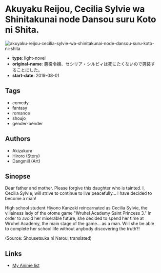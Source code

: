 # Akuyaku Reijou, Cecilia Sylvie wa Shinitakunai node Dansou suru Koto ni Shita.

![akuyaku-reijou-cecilia-sylvie-wa-shinitakunai-node-dansou-suru-koto-ni-shita](https://cdn.myanimelist.net/images/manga/2/239223.jpg)

-   **type**: light-novel
-   **original-name**: 悪役令嬢、セシリア・シルビィは死にたくないので男装することにした。
-   **start-date**: 2019-08-01

## Tags

-   comedy
-   fantasy
-   romance
-   shoujo
-   gender-bender

## Authors

-   Akizakura
-   Hiroro (Story)
-   Dangmill (Art)

## Sinopse

Dear father and mother. Please forgive this daughter who is tainted. I, Cecilia Sylvie, will strive to continue to live peacefully... I have decided to become a man!

High school student Hiyono Kanzaki reincarnated as Cecilia Sylvie, the villainess lady of the otome game "Wruhel Academy Saint Princess 3." In order to avoid her miserable future, she decided to spend her time at Wruhel Academy, the main stage of the game... as a man. Will she be able to complete her school life without anybody discovering the truth?!

(Source: Shousetsuka ni Narou, translated)

## Links

-   [My Anime list](https://myanimelist.net/manga/132444/Akuyaku_Reijou_Cecilia_Sylvie_wa_Shinitakunai_node_Dansou_suru_Koto_ni_Shita)
